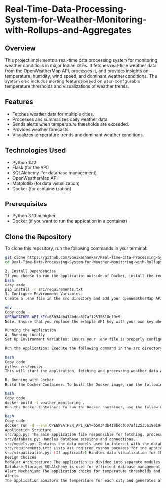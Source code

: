 # Real-Time-Data-Processing-System-for-Weather-Monitoring-with-Rollups-and-Aggregates

## Overview
This project implements a real-time data processing system for monitoring weather conditions in major Indian cities. It fetches real-time weather data from the OpenWeatherMap API, processes it, and provides insights on temperature, humidity, wind speed, and dominant weather conditions. The system also includes alerting features based on user-configurable temperature thresholds and visualizations of weather trends.

## Features
- Fetches weather data for multiple cities.
- Processes and summarizes daily weather data.
- Sends alerts when temperature thresholds are exceeded.
- Provides weather forecasts.
- Visualizes temperature trends and dominant weather conditions.

## Technologies Used
- Python 3.10
- Flask (for the API)
- SQLAlchemy (for database management)
- OpenWeatherMap API
- Matplotlib (for data visualization)
- Docker (for containerization)

## Prerequisites
- Python 3.10 or higher
- Docker (if you want to run the application in a container)

## Clone the Repository
To clone this repository, run the following commands in your terminal:

```bash
git clone https://github.com/Sonikashankar/Real-Time-Data-Processing-System-for-Weather-Monitoring-with-Rollups-and-Aggregates.git
cd Real-Time-Data-Processing-System-for-Weather-Monitoring-with-Rollups-and-Aggregates```

2. Install Dependencies
If you choose to run the application outside of Docker, install the required Python packages:
bash
Copy code
pip install -r src/requirements.txt
3. Configure Environment Variables
Create a .env file in the src directory and add your OpenWeatherMap API key:

env
Copy code
OPENWEATHER_API_KEY=65034db418bdca607af12535618e19c9
Note: Ensure that you replace the example API key with your own key when deploying the application.

Running the Application
A. Running Locally
Set Up Environment Variables: Ensure your .env file is properly configured with your API key.

Run the Application: Execute the following command in the src directory:

bash
Copy code
python src/app.py
This will start the application, fetching and processing weather data at the defined intervals.

B. Running with Docker
Build the Docker Container: To build the Docker image, run the following command in the root directory of the project:

bash
Copy code
docker build -t weather_monitoring .
Run the Docker Container: To run the Docker container, use the following command, ensuring to set your OpenWeatherMap API key as an environment variable:

bash
Copy code
docker run -d --env OPENWEATHER_API_KEY=65034db418bdca607af12535618e19c9 weather_monitoring
Application Structure
src/app.py: The main application file responsible for fetching, processing, and storing weather data.
src/database.py: Handles database sessions and connections.
src/models.py: Contains the data models used to interact with the database.
src/requirements.txt: Lists all required Python packages for the application.
src/visualization.py: (If applicable) Handles data visualization for the processed weather data.
Design Choices
Modular Architecture: The application is divided into separate modules for fetching data, processing it, and handling database interactions, promoting maintainability and readability.
Database Storage: SQLAlchemy is used for efficient database management, enabling seamless data manipulation and retrieval.
Alert Mechanism: The application checks for temperature thresholds and generates alerts when necessary, enhancing user awareness of weather conditions.
Alerts
The application monitors the temperature for each city and generates alerts if the temperature exceeds the defined threshold (default: 35°C). Alerts will be logged to the console for easy monitoring.
